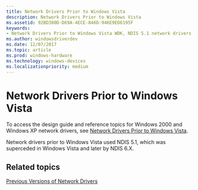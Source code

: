 ```yaml
---
title: Network Drivers Prior to Windows Vista
description: Network Drivers Prior to Windows Vista
ms.assetid: 92BD380D-D69A-4ECE-846D-946E9ED6195F
keywords:
- Network Drivers Prior to Windows Vista WDK, NDIS 5.1 network drivers, Windows 2000 network drivers, Windows XP network drivers
ms.author: windowsdriverdev
ms.date: 12/07/2017
ms.topic: article
ms.prod: windows-hardware
ms.technology: windows-devices
ms.localizationpriority: medium
---
```


# Network Drivers Prior to Windows Vista

To access the design guide and reference topics for Windows 2000 and Windows XP network drivers, see [Network Drivers Prior to Windows Vista](https://msdn.microsoft.com/library/ff562407). 

Network drivers prior to Windows Vista used NDIS 5.1, which was superceded in Windows Vista and later by NDIS 6.X.

## Related topics

[Previous Versions of Network Drivers](previous-versions-of-network-drivers.md)

